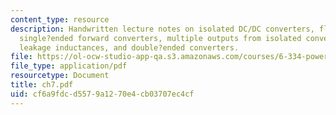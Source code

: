 ```yaml
---
content_type: resource
description: Handwritten lecture notes on isolated DC/DC converters, flyback converters,
  single?ended forward converters, multiple outputs from isolated converters, transformer
  leakage inductances, and double?ended converters.
file: https://ol-ocw-studio-app-qa.s3.amazonaws.com/courses/6-334-power-electronics-spring-2007/cf6a9fdcd5579a1270e4cb03707ec4cf_ch7.pdf
file_type: application/pdf
resourcetype: Document
title: ch7.pdf
uid: cf6a9fdc-d557-9a12-70e4-cb03707ec4cf
---
```


